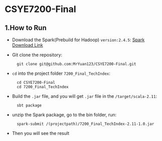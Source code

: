 # CSYE7200-Final

## 1.How to Run

- Download the Spark(Prebuild for Hadoop) `version:2.4.5`: [Spark Download Link](https://spark.apache.org/downloads.html?S_TACT=100DY3BW)

- Git clone the repository:

		git clone git@github.com:MrYuan123/CSYE7200-Final.git
		
- `cd` into the project folder `7200_Final_TechIndex`:

		cd CSYE7200-Final
		cd 7200_Final_TechIndex
		
- Build the `.jar` file, and you will get `.jar` file in the `/target/scala-2.11`:

		sbt package
		
- unzip the Spark package, go to the bin folder, run:

		spark-submit /(projectpath)/7200_Final_TechIndex-2.11-1.0.jar

- Then you will see the result
		
